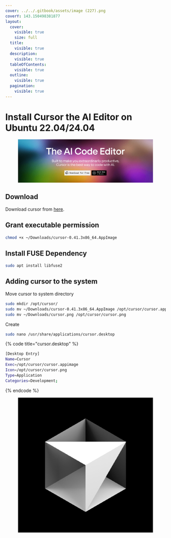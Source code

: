 ```yaml
---
cover: ../../.gitbook/assets/image (227).png
coverY: 143.150498381877
layout:
  cover:
    visible: true
    size: full
  title:
    visible: true
  description:
    visible: true
  tableOfContents:
    visible: true
  outline:
    visible: true
  pagination:
    visible: true
---
```


# Install Cursor the AI Editor on Ubuntu 22.04/24.04

<figure><img src="../../.gitbook/assets/image (227).png" alt=""><figcaption></figcaption></figure>

## Download

Download cursor from [here](https://www.cursor.com/).



## Grant executable permission

```bash
chmod +x ~/Downloads/cursor-0.41.3x86_64.AppImage
```



## Install FUSE Dependency

```bash
sudo apt install libfuse2
```



## Adding cursor to the system

Move cursor to system directory

```bash
sudo mkdir /opt/cursor/
sudo mv ~/Downloads/cursor-0.41.3x86_64.AppImage /opt/cursor/cursor.appimage
sudo mv ~/Downloads/cursor.png /opt/cursor/cursor.png
```



Create&#x20;

```bash
sudo nano /usr/share/applications/cursor.desktop
```

{% code title="cursor.desktop" %}
```bash
[Desktop Entry]
Name=Cursor
Exec=/opt/cursor/cursor.appimage
Icon=/opt/cursor/cursor.png
Type=Application
Categories=Development;

```
{% endcode %}



<figure><img src="../../.gitbook/assets/cursor.png" alt=""><figcaption></figcaption></figure>

